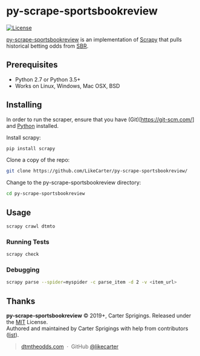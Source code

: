 
# py-scrape-sportsbookreview

[![License](https://img.shields.io/github/license/likecarter/py-scrape-sportsbookreview)](https://dtmtheodds.com)

[py-scrape-sportsbookreview](https://github.com/LikeCarter/py-scrape-sportsbookreview//) is an implementation of [Scrapy](https://github.com/scrapy/scrapy) that pulls historical betting odds from [SBR](https://www.sportsbookreview.com/). 

## Prerequisites

- Python 2.7 or Python 3.5+
- Works on Linux, Windows, Mac OSX, BSD

## Installing

In order to run the scraper, ensure that you have (Git)[https://git-scm.com/] and [Python](https://www.python.org/) installed.

Install scrapy:

```bash
pip install scrapy
```

Clone a copy of the repo:

```bash
git clone https://github.com/LikeCarter/py-scrape-sportsbookreview/
```

Change to the py-scrape-sportsbookreview directory:

```bash
cd py-scrape-sportsbookreview
```

## Usage

```bash
scrapy crawl dtmto
```

### Running Tests

```bash
scrapy check
```

### Debugging

```bash
scrapy parse --spider=myspider -c parse_item -d 2 -v <item_url>
```

## Thanks

**py-scrape-sportsbookreview** © 2019+, Carter Sprigings. Released under the [MIT] License.<br>
Authored and maintained by Carter Sprigings with help from contributors ([list][contributors]).

> [dtmtheodds.com](http://dtmtheodds.com) &nbsp;&middot;&nbsp;
> GitHub [@likecarter](https://github.com/likecarter)

[MIT]: http://mit-license.org/
[contributors]: http://github.com/likecarter/py-scrape-sportsbookreview/contributors
